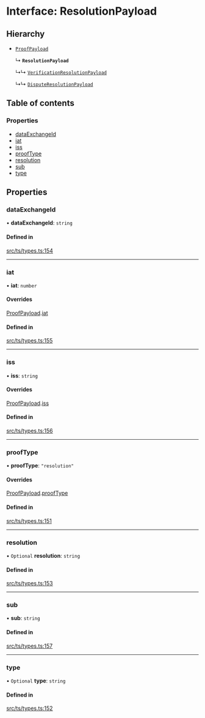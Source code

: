 # Interface: ResolutionPayload

## Hierarchy

- [`ProofPayload`](ProofPayload.md)

  ↳ **`ResolutionPayload`**

  ↳↳ [`VerificationResolutionPayload`](VerificationResolutionPayload.md)

  ↳↳ [`DisputeResolutionPayload`](DisputeResolutionPayload.md)

## Table of contents

### Properties

- [dataExchangeId](ResolutionPayload.md#dataexchangeid)
- [iat](ResolutionPayload.md#iat)
- [iss](ResolutionPayload.md#iss)
- [proofType](ResolutionPayload.md#prooftype)
- [resolution](ResolutionPayload.md#resolution)
- [sub](ResolutionPayload.md#sub)
- [type](ResolutionPayload.md#type)

## Properties

### dataExchangeId

• **dataExchangeId**: `string`

#### Defined in

[src/ts/types.ts:154](https://gitlab.com/i3-market/code/wp3/t3.2/conflict-resolution/non-repudiation-library/-/blob/58c6997/src/ts/types.ts#L154)

___

### iat

• **iat**: `number`

#### Overrides

[ProofPayload](ProofPayload.md).[iat](ProofPayload.md#iat)

#### Defined in

[src/ts/types.ts:155](https://gitlab.com/i3-market/code/wp3/t3.2/conflict-resolution/non-repudiation-library/-/blob/58c6997/src/ts/types.ts#L155)

___

### iss

• **iss**: `string`

#### Overrides

[ProofPayload](ProofPayload.md).[iss](ProofPayload.md#iss)

#### Defined in

[src/ts/types.ts:156](https://gitlab.com/i3-market/code/wp3/t3.2/conflict-resolution/non-repudiation-library/-/blob/58c6997/src/ts/types.ts#L156)

___

### proofType

• **proofType**: ``"resolution"``

#### Overrides

[ProofPayload](ProofPayload.md).[proofType](ProofPayload.md#prooftype)

#### Defined in

[src/ts/types.ts:151](https://gitlab.com/i3-market/code/wp3/t3.2/conflict-resolution/non-repudiation-library/-/blob/58c6997/src/ts/types.ts#L151)

___

### resolution

• `Optional` **resolution**: `string`

#### Defined in

[src/ts/types.ts:153](https://gitlab.com/i3-market/code/wp3/t3.2/conflict-resolution/non-repudiation-library/-/blob/58c6997/src/ts/types.ts#L153)

___

### sub

• **sub**: `string`

#### Defined in

[src/ts/types.ts:157](https://gitlab.com/i3-market/code/wp3/t3.2/conflict-resolution/non-repudiation-library/-/blob/58c6997/src/ts/types.ts#L157)

___

### type

• `Optional` **type**: `string`

#### Defined in

[src/ts/types.ts:152](https://gitlab.com/i3-market/code/wp3/t3.2/conflict-resolution/non-repudiation-library/-/blob/58c6997/src/ts/types.ts#L152)
